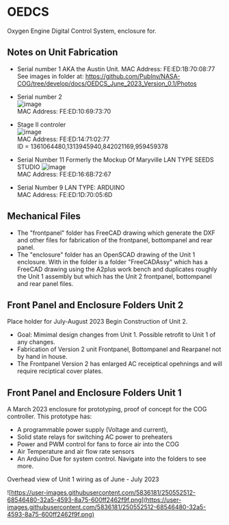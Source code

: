 # OEDCS
Oxygen Engine Digital Control System, enclosure for.

## Notes on Unit Fabrication
* Serial number 1  AKA the Austin Unit.
MAC Address: FE:ED:1B:70:08:77  
See images in folder at: https://github.com/PubInv/NASA-COG/tree/develop/docs/OEDCS_June_2023_Version_0.1/Photos


* Serial number 2  
![image](https://github.com/PubInv/NASA-COG/assets/5836181/655e3bbb-fb48-4e31-902a-e10b74c27fa8)  
MAC Address: FE:ED:10:69:73:70

* Stage II controler  
![image](https://github.com/PubInv/NASA-COG/assets/5836181/a146b12b-d7b1-4ecf-a571-1e2d6c8f414f)  
MAC Address: FE:ED:14:71:02:77  
ID = 1361064480,1313945940,842021169,959459378


* Serial Number 11 Formerly the Mockup Of Maryville
LAN TYPE SEEDS STUDIO
![image](https://github.com/PubInv/NASA-COG/assets/5836181/63be5e1f-a040-488d-ab4e-60636bda7cb7)  
MAC Address: FE:ED:16:6B:72:67

* Serial Number 9
LAN TYPE: ARDUINO  
MAC Address: FE:ED:1D:70:05:6D


## Mechanical Files

* The "frontpanel" folder has FreeCAD drawing which generate the DXF and other files for fabrication of the frontpanel, bottompanel and rear panel.
* The "enclosure" folder has an OpenSCAD drawing of the Unit 1 enclosure. With in the folder is a folder "FreeCADAssy" which has a FreeCAD drawing using the A2plus work bench and duplicates roughly the Unit 1 assembly but which has the Unit 2 frontpanel, bottompanel and rear panel files.

## Front Panel and Enclosure Folders  Unit 2
Place holder for July-August 2023 Begin Construction of Unit 2. 

* Goal: Mimimal design changes from Unit 1. Possible retrofit to Unit 1 of any changes.
* Fabrication of Version 2 unit Frontpanel, Bottompanel and Rearpanel not by hand in house. 
* The Frontpanel Version 2 has enlarged AC receiptical opehnings and will require reciptical cover plates.


## Front Panel and Enclosure Folders  Unit 1
A March 2023 enclosure for prototyping, proof of concept for the COG controller. 
This prototype has:
* A programmable power supply (Voltage and current), 
* Solid state relays for switching AC power to preheaters
* Power and PWM control for fans to force air into the COG
* Air Temperature and air flow rate sensors
* An Arduino Due for system control.
Navigate into the folders to see more.


Overhead view of Unit 1 wiring as of June - July 2023

![https://user-images.githubusercontent.com/5836181/250552512-68546480-32a5-4593-8a75-600ff2462f9f.png](https://user-images.githubusercontent.com/5836181/250552512-68546480-32a5-4593-8a75-600ff2462f9f.png)
